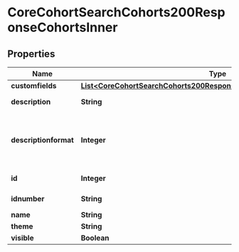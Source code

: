 

# CoreCohortSearchCohorts200ResponseCohortsInner


## Properties

| Name | Type | Description | Notes |
|------------ | ------------- | ------------- | -------------|
|**customfields** | [**List&lt;CoreCohortSearchCohorts200ResponseCohortsInnerCustomfieldsInner&gt;**](CoreCohortSearchCohorts200ResponseCohortsInnerCustomfieldsInner.md) |  |  [optional] |
|**description** | **String** | cohort description |  [optional] |
|**descriptionformat** | **Integer** | description format (1 &#x3D; HTML, 0 &#x3D; MOODLE, 2 &#x3D; PLAIN, or 4 &#x3D; MARKDOWN) |  [optional] |
|**id** | **Integer** | ID of the cohort |  [optional] |
|**idnumber** | **String** | cohort idnumber |  [optional] |
|**name** | **String** | cohort name |  [optional] |
|**theme** | **String** | cohort theme |  [optional] |
|**visible** | **Boolean** | cohort visible |  [optional] |



